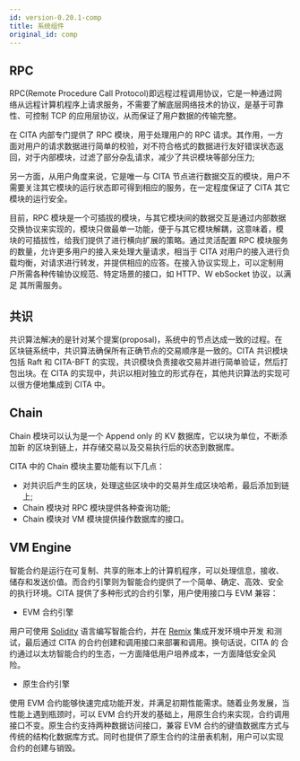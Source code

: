 ```yaml
---
id: version-0.20.1-comp
title: 系统组件
original_id: comp
---
```


## RPC

RPC(Remote Procedure Call Protocol)即远程过程调用协议，它是一种通过网 络从远程计算机程序上请求服务，不需要了解底层网络技术的协议，是基于可靠 性、可控制 TCP 的应用层协议，从而保证了用户数据的传输完整。

在 CITA 内部专门提供了 RPC 模块，用于处理用户的 RPC 请求。其作用，一方 面对用户的请求数据进行简单的校验，对不符合格式的数据进行友好错误状态返 回，对于内部模块，过滤了部分杂乱请求，减少了共识模块等部分压力;

另一方面，从用户角度来说，它是唯一与 CITA 节点进行数据交互的模块，用户不 需要关注其它模块的运行状态即可得到相应的服务，在一定程度保证了 CITA 其它 模块的运行安全。

目前，RPC 模块是一个可插拔的模块，与其它模块间的数据交互是通过内部数据 交换协议来实现的，模块只做最单一功能，便于与其它模块解耦，这意味着，模 块的可插拔性，给我们提供了进行横向扩展的策略。通过灵活配置 RPC 模块服务 的数量，允许更多用户的接入来处理大量请求，相当于 CITA 对用户的接入进行负 载均衡，对请求进行转发，并提供相应的应答。在接入协议实现上，可以定制用 户所需各种传输协议规范、特定场景的接口，如 HTTP、Ｗ ebSocket 协议，以满足 其所需服务。

## 共识

共识算法解决的是针对某个提案(proposal)，系统中的节点达成一致的过程。在 区块链系统中，共识算法确保所有正确节点的交易顺序是一致的。CITA 共识模块 包括 Raft 和 CITA-BFT 的实现，共识模块负责接收交易并进行简单验证，然后打 包出块。在 CITA 的实现中，共识以相对独立的形式存在，其他共识算法的实现可 以很方便地集成到 CITA 中。

## Chain

Chain 模块可以认为是一个 Append only 的 KV 数据库，它以块为单位，不断添加新 的区块到链上，并存储交易以及交易执行后的状态到数据库。

CITA 中的 Chain 模块主要功能有以下几点：

- 对共识后产生的区块，处理这些区块中的交易并生成区块哈希，最后添加到链上;
- Chain 模块对 RPC 模块提供各种查询功能;
- Chain 模块对 VM 模块提供操作数据库的接口。

## VM Engine

智能合约是运行在可复制、共享的账本上的计算机程序，可以处理信息，接收、 储存和发送价值。而合约引擎则为智能合约提供了一个简单、确定、高效、安全 的执行环境。CITA 提供了多种形式的合约引擎，用户使用接口与 EVM 兼容：

- EVM 合约引擎

用户可使用 [Solidity](https://solidity.readthedocs.io/en/latest/introduction-to-smart-contracts.html) 语言编写智能合约，并在 [Remix](http://remix.ethereum.org) 集成开发环境中开发 和测试，最后通过 CITA 的合约创建和调用接口来部署和调用。换句话说，CITA 的 合约通过以太坊智能合约的生态，一方面降低用户培养成本，一方面降低安全风 险。

- 原生合约引擎

使用 EVM 合约能够快速完成功能开发，并满足初期性能需求。随着业务发展，当 性能上遇到瓶颈时，可以 EVM 合约开发的基础上，用原生合约来实现，合约调用 接口不变。原生合约支持两种数据访问接口，兼容 EVM 合约的键值数据库方式与 传统的结构化数据库方式。同时也提供了原生合约的注册表机制，用户可以实现 合约的创建与销毁。
